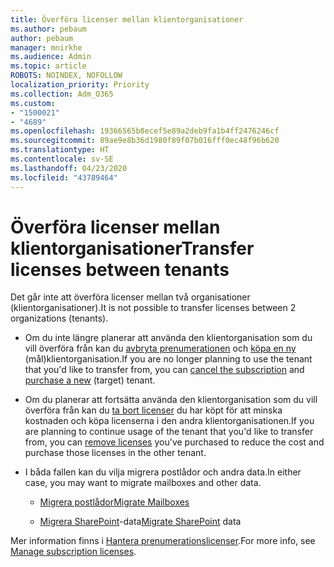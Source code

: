 ```yaml
---
title: Överföra licenser mellan klientorganisationer
ms.author: pebaum
author: pebaum
manager: mnirkhe
ms.audience: Admin
ms.topic: article
ROBOTS: NOINDEX, NOFOLLOW
localization_priority: Priority
ms.collection: Adm_O365
ms.custom:
- "1500021"
- "4689"
ms.openlocfilehash: 19366565b8ecef5e89a2deb9fa1b4ff2476246cf
ms.sourcegitcommit: 89ae9e8b36d1980f89f07b016fff0ec48f96b620
ms.translationtype: HT
ms.contentlocale: sv-SE
ms.lasthandoff: 04/23/2020
ms.locfileid: "43789464"
---
```

# <a name="transfer-licenses-between-tenants"></a><span data-ttu-id="2448e-102">Överföra licenser mellan klientorganisationer</span><span class="sxs-lookup"><span data-stu-id="2448e-102">Transfer licenses between tenants</span></span>

<span data-ttu-id="2448e-103">Det går inte att överföra licenser mellan två organisationer (klientorganisationer).</span><span class="sxs-lookup"><span data-stu-id="2448e-103">It is not possible to transfer licenses between 2 organizations (tenants).</span></span> 

- <span data-ttu-id="2448e-104">Om du inte längre planerar att använda den klientorganisation som du vill överföra från kan du [avbryta prenumerationen](https://admin.microsoft.com/Adminportal/Home?source=applauncher#/subscriptions) och [köpa en ny](https://products.office.com/compare-all-microsoft-office-products-b?rtc=1&activetab=tab:primaryr2) (mål)klientorganisation.</span><span class="sxs-lookup"><span data-stu-id="2448e-104">If you are no longer planning to use the tenant that you'd like to transfer from, you can [cancel the subscription](https://admin.microsoft.com/Adminportal/Home?source=applauncher#/subscriptions) and [purchase a new](https://products.office.com/compare-all-microsoft-office-products-b?rtc=1&activetab=tab:primaryr2) (target) tenant.</span></span>

- <span data-ttu-id="2448e-105">Om du planerar att fortsätta använda den klientorganisation som du vill överföra från kan du [ta bort licenser](https://docs.microsoft.com/microsoft-365/commerce/licenses/buy-licenses?view=o365-worldwide) du har köpt för att minska kostnaden och köpa licenserna i den andra klientorganisationen.</span><span class="sxs-lookup"><span data-stu-id="2448e-105">If you are planning to continue usage of the tenant that you'd like to transfer from, you can [remove licenses](https://docs.microsoft.com/microsoft-365/commerce/licenses/buy-licenses?view=o365-worldwide) you've purchased to reduce the cost and purchase those licenses in the other tenant.</span></span>

- <span data-ttu-id="2448e-106">I båda fallen kan du vilja migrera postlådor och andra data.</span><span class="sxs-lookup"><span data-stu-id="2448e-106">In either case, you may want to migrate mailboxes and other data.</span></span>

    - [<span data-ttu-id="2448e-107">Migrera postlådor</span><span class="sxs-lookup"><span data-stu-id="2448e-107">Migrate Mailboxes</span></span>](https://docs.microsoft.com/Exchange/mailbox-migration/migrate-mailboxes-across-tenants)

    - <span data-ttu-id="2448e-108">[Migrera SharePoint](https://aka.ms/modernSpoAdminCenter/CloudContentMigrations)-data</span><span class="sxs-lookup"><span data-stu-id="2448e-108">[Migrate SharePoint](https://aka.ms/modernSpoAdminCenter/CloudContentMigrations) data</span></span>

<span data-ttu-id="2448e-109">Mer information finns i [Hantera prenumerationslicenser](https://docs.microsoft.com/microsoft-365/commerce/licenses/buy-licenses?view=o365-worldwide).</span><span class="sxs-lookup"><span data-stu-id="2448e-109">For more info, see [Manage subscription licenses](https://docs.microsoft.com/microsoft-365/commerce/licenses/buy-licenses?view=o365-worldwide).</span></span>
